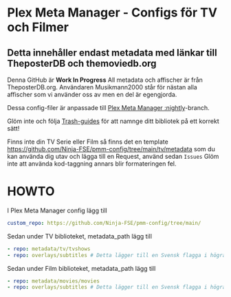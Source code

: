 # Plex Meta Manager - Configs för TV och Filmer
## Detta innehåller endast metadata med länkar till TheposterDB och themoviedb.org

Denna GitHub är **Work In Progress** All metadata och affischer är från TheposterDB.org. Användaren Musikmann2000 står för nästan alla affischer som vi använder oss av men en del är egengjorda.

Dessa config-filer är anpassade till [Plex Meta Manager :nightly](https://metamanager.wiki/en/latest/index.html)-branch.

Glöm inte och följa [Trash-guides](https://trash-guides.info/) för att namnge ditt bibliotek på ett korrekt sätt!


Finns inte din TV Serie eller Film så finns det en template https://github.com/Ninja-FSE/pmm-config/tree/main/tv/metadata som du kan använda dig utav och lägga till en Request, använd sedan ```Issues```
Glöm inte att använda kod-taggning annars blir formateringen fel.

# HOWTO

I Plex Meta Manager config lägg till

```yaml
custom_repo: https://github.com/Ninja-FSE/pmm-config/tree/main/
```

Sedan under TV biblioteket, metadata_path lägg till

```yaml
- repo: metadata/tv/tvshows
- repo: overlays/subtitles # Detta lägger till en Svensk flagga i högra nedre hörn om TV-Serien har svenskt text.
```

Sedan under Film biblioteket, metadata_path lägg till
```yaml
- repo: metadata/movies/movies
- repo: overlays/subtitles # Detta lägger till en Svensk flagga i högra nedre hörn om Filmen har svenskt text.
 ```